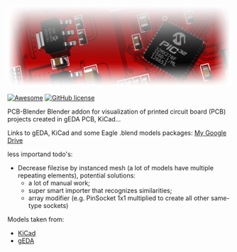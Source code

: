 [![AWESOME CHEATSHEETS LOGO](_design/Logo2.png)]()

[![Awesome](https://awesome.re/badge.svg)](https://awesome.re) [![GitHub license](https://img.shields.io/badge/license-MIT-blue.svg)](https://github.com/adammak23/FreePCB-Blender/blob/master/LICENSE)


PCB-Blender
Blender addon for visualization of printed circuit board (PCB) projects created in gEDA PCB, KiCad...

Links to gEDA, KiCad and some Eagle .blend models packages:
[My Google Drive](https://drive.google.com/drive/folders/1vVREEy2yFZxJN8ogHBjQFaNlgMFhQrmn?usp=sharing)


less importand todo's:
- Decrease filezise by instanced mesh (a lot of models have multiple repeating elements), potential solutions:
	- a lot of manual work;
	- super smart importer that recognizes similarities;
	- array modifier (e.g. PinSocket 1x1 multiplied to create all other same-type sockets)

Models taken from:
- [KiCad](https://github.com/kicad/packages3d-source)
- [gEDA](https://github.com/majenkotech/PCB-Blend)
